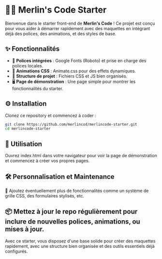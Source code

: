 # 🧙‍♂️ Merlin's Code Starter

Bienvenue dans le starter front-end de **Merlin's Code** ! Ce projet est conçu pour vous aider à démarrer rapidement avec des maquettes en intégrant déjà des polices, des animations, et des styles de base.

## ✨ Fonctionnalités
- 🎨 **Polices intégrées** : Google Fonts (Roboto) et prise en charge des polices locales.
- 💫 **Animations CSS** : Animate.css pour des effets dynamiques.
- 📁 **Structure de projet** : Fichiers CSS et JS bien organisés.
- 🖥️ **Page de démonstration** : Une page simple pour montrer les fonctionnalités du starter.

## ⚙️ Installation
Clonez ce repository et commencez à coder :
```bash
git clone https://github.com/merlincod/merlincode-starter.git
cd merlincode-starter
```

## 🚀 Utilisation
Ouvrez index.html dans votre navigateur pour voir la page de démonstration et commencez à créer vos propres pages.

## 🛠️ Personnalisation et Maintenance
🔧 Ajoutez éventuellement plus de fonctionnalités comme un système de grille CSS, des formulaires stylisés, etc.


## 📦 Mettez à jour le repo régulièrement pour inclure de nouvelles polices, animations, ou mises à jour.
Avec ce starter, vous disposez d'une base solide pour créer des maquettes rapidement, avec une structure bien organisée et des outils essentiels déjà configurés.
